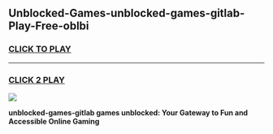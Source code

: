 
## Unblocked-Games-unblocked-games-gitlab-Play-Free-oblbi
<h3>
<a href="https://premium76.site?title=unblocked-games-gitlab&ref=10A">CLICK TO PLAY</a></h3>
<hr>

<h3>
<a href="https://premium76.site?title=unblocked-games-gitlab&ref=10A">CLICK 2 PLAY</a>
  
</h3>

<a href="https://premium76.site?title=unblocked-games-gitlab&ref=10A"><img src="https://clearcache.store/games.png"></a>


**unblocked-games-gitlab games unblocked: Your Gateway to Fun and Accessible Online Gaming**
